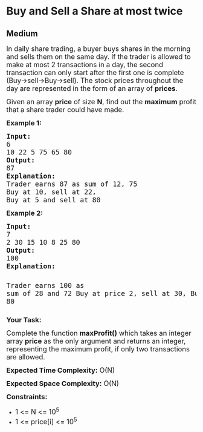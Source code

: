 # Buy and Sell a Share at most twice
## Medium
<div class="problems_problem_content__Xm_eO" style="user-select: auto;"><p style="user-select: auto;"><span style="font-size: 18px; user-select: auto;">In daily share trading, a buyer buys shares in the morning and sells them on the same day. If the trader is allowed to make at most 2 transactions in a day, the second transaction can only start after the first one is complete (Buy-&gt;sell-&gt;Buy-&gt;sell). The stock prices throughout the day are represented&nbsp;in the form of&nbsp;an array of&nbsp;<strong style="user-select: auto;">prices</strong>.&nbsp;</span></p>
<p style="user-select: auto;"><span style="font-size: 18px; user-select: auto;">Given an array <strong style="user-select: auto;">price</strong> of size <strong style="user-select: auto;">N</strong>, find out the <strong style="user-select: auto;">maximum</strong> profit that a share trader could have made.</span></p>
<p style="user-select: auto;"><strong style="user-select: auto;"><span style="font-size: 18px; user-select: auto;">Example 1:</span></strong></p>
<pre style="user-select: auto;"><span style="font-size: 18px; user-select: auto;"><strong style="user-select: auto;">Input:</strong>
6
10 22 5 75 65 80
<strong style="user-select: auto;">Output:</strong>
87
<strong style="user-select: auto;">Explanation:</strong>
Trader earns 87 as sum of 12, 75&nbsp;
Buy at 10, sell at 22,&nbsp;
Buy at 5 and sell at 80</span></pre>
<p style="user-select: auto;"><strong style="user-select: auto;"><span style="font-size: 18px; user-select: auto;">Example 2:</span></strong></p>
<pre style="user-select: auto;"><span style="font-size: 18px; user-select: auto;"><strong style="user-select: auto;">Input:</strong></span>
<span style="font-size: 18px; user-select: auto;">7
2 30 15 10 8 25 80
<strong style="user-select: auto;">Output:</strong></span>
<span style="font-size: 18px; user-select: auto;">100</span>
<span style="font-size: 18px; user-select: auto;"><strong style="user-select: auto;">Explanation:</strong></span>

<span style="font-size: 18px; user-select: auto;">Trader earns 100 as sum of 28 and 72
Buy at price 2, sell at 30,
Buy at 8 and sell at 80</span></pre>
<p style="user-select: auto;"><strong style="user-select: auto;"><span style="font-size: 18px; user-select: auto;">Your Task:</span></strong></p>
<p style="user-select: auto;"><span style="font-size: 18px; user-select: auto;">Complete the function <strong style="user-select: auto;">maxProfit()</strong> which takes an integer array <strong style="user-select: auto;">price</strong> as the only argument and returns an integer, representing the maximum profit, if only two transactions are allowed.</span></p>
<p style="user-select: auto;"><span style="font-size: 18px; user-select: auto;"><strong style="user-select: auto;">Expected Time Complexity:</strong> O(N)</span></p>
<p style="user-select: auto;"><span style="font-size: 18px; user-select: auto;"><strong style="user-select: auto;">Expected Space Complexity:</strong> O(N)</span></p>
<p style="user-select: auto;"><span style="font-size: 18px; user-select: auto;"><strong style="user-select: auto;">Constraints:</strong></span></p>
<ul style="user-select: auto;">
<li style="user-select: auto;"><span style="font-size: 18px; user-select: auto;">1 &lt;= N &lt;= 10<sup style="user-select: auto;">5</sup></span></li>
<li style="user-select: auto;"><span style="font-size: 18px; user-select: auto;">1 &lt;= price[i] &lt;= 10<sup style="user-select: auto;">5</sup></span></li>
</ul></div>